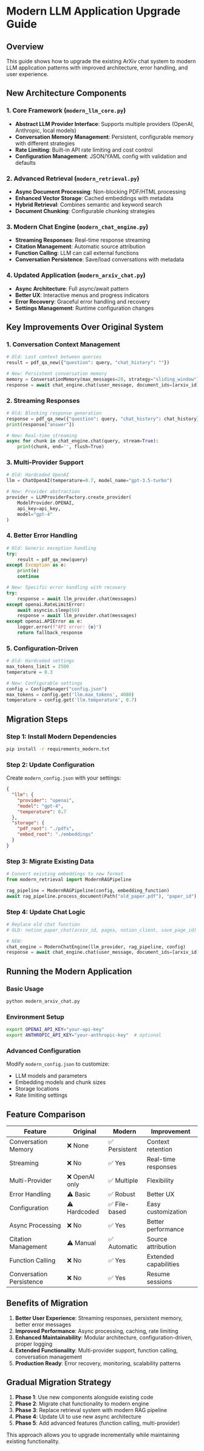 # Modern LLM Application Upgrade Guide

## Overview
This guide shows how to upgrade the existing ArXiv chat system to modern LLM application patterns with improved architecture, error handling, and user experience.

## New Architecture Components

### 1. Core Framework (`modern_llm_core.py`)
- **Abstract LLM Provider Interface**: Supports multiple providers (OpenAI, Anthropic, local models)
- **Conversation Memory Management**: Persistent, configurable memory with different strategies
- **Rate Limiting**: Built-in API rate limiting and cost control
- **Configuration Management**: JSON/YAML config with validation and defaults

### 2. Advanced Retrieval (`modern_retrieval.py`)
- **Async Document Processing**: Non-blocking PDF/HTML processing
- **Enhanced Vector Storage**: Cached embeddings with metadata
- **Hybrid Retrieval**: Combines semantic and keyword search
- **Document Chunking**: Configurable chunking strategies

### 3. Modern Chat Engine (`modern_chat_engine.py`)
- **Streaming Responses**: Real-time response streaming
- **Citation Management**: Automatic source attribution
- **Function Calling**: LLM can call external functions
- **Conversation Persistence**: Save/load conversations with metadata

### 4. Updated Application (`modern_arxiv_chat.py`)
- **Async Architecture**: Full async/await pattern
- **Better UX**: Interactive menus and progress indicators
- **Error Recovery**: Graceful error handling and recovery
- **Settings Management**: Runtime configuration changes

## Key Improvements Over Original System

### 1. **Conversation Context Management**
```python
# Old: Lost context between queries
result = pdf_qa_new({"question": query, "chat_history": ""})

# New: Persistent conversation memory
memory = ConversationMemory(max_messages=20, strategy="sliding_window")
response = await chat_engine.chat(user_message, document_ids=[arxiv_id])
```

### 2. **Streaming Responses**
```python
# Old: Blocking response generation
response = pdf_qa_new({"question": query, "chat_history": chat_history})
print(response["answer"])

# New: Real-time streaming
async for chunk in chat_engine.chat(query, stream=True):
    print(chunk, end='', flush=True)
```

### 3. **Multi-Provider Support**
```python
# Old: Hardcoded OpenAI
llm = ChatOpenAI(temperature=0.7, model_name="gpt-3.5-turbo")

# New: Provider abstraction
provider = LLMProviderFactory.create_provider(
    ModelProvider.OPENAI, 
    api_key=api_key, 
    model="gpt-4"
)
```

### 4. **Better Error Handling**
```python
# Old: Generic exception handling
try:
    result = pdf_qa_new(query)
except Exception as e:
    print(e)
    continue

# New: Specific error handling with recovery
try:
    response = await llm_provider.chat(messages)
except openai.RateLimitError:
    await asyncio.sleep(60)
    response = await llm_provider.chat(messages)
except openai.APIError as e:
    logger.error(f"API error: {e}")
    return fallback_response
```

### 5. **Configuration-Driven**
```python
# Old: Hardcoded settings
max_tokens_limit = 2500
temperature = 0.3

# New: Configurable settings
config = ConfigManager("config.json")
max_tokens = config.get('llm.max_tokens', 4000)
temperature = config.get('llm.temperature', 0.7)
```

## Migration Steps

### Step 1: Install Modern Dependencies
```bash
pip install -r requirements_modern.txt
```

### Step 2: Update Configuration
Create `modern_config.json` with your settings:
```json
{
  "llm": {
    "provider": "openai",
    "model": "gpt-4",
    "temperature": 0.7
  },
  "storage": {
    "pdf_root": "./pdfs",
    "embed_root": "./embeddings"
  }
}
```

### Step 3: Migrate Existing Data
```python
# Convert existing embeddings to new format
from modern_retrieval import ModernRAGPipeline

rag_pipeline = ModernRAGPipeline(config, embedding_function)
await rag_pipeline.process_document(Path("old_paper.pdf"), "paper_id")
```

### Step 4: Update Chat Logic
```python
# Replace old chat function
# OLD: notion_paper_chat(arxiv_id, pages, notion_client, save_page_id)

# NEW:
chat_engine = ModernChatEngine(llm_provider, rag_pipeline, config)
response = await chat_engine.chat(user_message, document_ids=[arxiv_id])
```

## Running the Modern Application

### Basic Usage
```bash
python modern_arxiv_chat.py
```

### Environment Setup
```bash
export OPENAI_API_KEY="your-api-key"
export ANTHROPIC_API_KEY="your-anthropic-key"  # optional
```

### Advanced Configuration
Modify `modern_config.json` to customize:
- LLM models and parameters
- Embedding models and chunk sizes
- Storage locations
- Rate limiting settings

## Feature Comparison

| Feature | Original | Modern | Improvement |
|---------|----------|---------|-------------|
| Conversation Memory | ❌ None | ✅ Persistent | Context retention |
| Streaming | ❌ No | ✅ Yes | Real-time responses |
| Multi-Provider | ❌ OpenAI only | ✅ Multiple | Flexibility |
| Error Handling | ⚠️ Basic | ✅ Robust | Better UX |
| Configuration | ⚠️ Hardcoded | ✅ File-based | Easy customization |
| Async Processing | ❌ No | ✅ Yes | Better performance |
| Citation Management | ⚠️ Manual | ✅ Automatic | Source attribution |
| Function Calling | ❌ No | ✅ Yes | Extended capabilities |
| Conversation Persistence | ❌ No | ✅ Yes | Resume sessions |

## Benefits of Migration

1. **Better User Experience**: Streaming responses, persistent memory, better error messages
2. **Improved Performance**: Async processing, caching, rate limiting
3. **Enhanced Maintainability**: Modular architecture, configuration-driven, proper logging
4. **Extended Functionality**: Multi-provider support, function calling, conversation management
5. **Production Ready**: Error recovery, monitoring, scalability patterns

## Gradual Migration Strategy

1. **Phase 1**: Use new components alongside existing code
2. **Phase 2**: Migrate chat functionality to modern engine
3. **Phase 3**: Replace retrieval system with modern RAG pipeline
4. **Phase 4**: Update UI to use new async architecture
5. **Phase 5**: Add advanced features (function calling, multi-provider)

This approach allows you to upgrade incrementally while maintaining existing functionality.